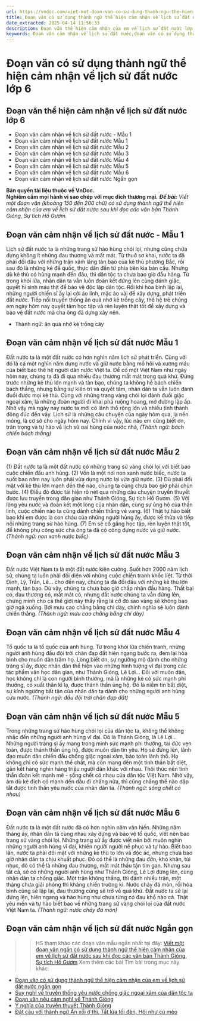 ```yaml
---
url: https://vndoc.com/viet-mot-doan-van-co-su-dung-thanh-ngu-the-hien-cam-nhan-cua-em-ve-lich-su-dat-nuoc-sau-khi-doc-cac-van-ban-thanh-giong-su-tich-ho-guom-243829
title: Đoạn văn có sử dụng thành ngữ thể hiện cảm nhận về lịch sử đất nước lớp 6 - VnDoc.com
date_extracted: 2025-04-14 11:56:33
description: Đoạn văn thể hiện cảm nhận của em về lịch sử đất nước lớp 6 được biên soạn nhằm giúp các em HS đạt kết quả tốt trong quá trình làm bài tập và học tập môn Ngữ văn lớp 6.
keywords: Đoạn văn cảm nhận về lịch sử đất nước,đoạn văn có sử dụng thành ngữ thể hiện cảm nhận về lịch sử đất nước,đoạn văn thể hiện cảm nhận về lịch sử đất nước,viết một đoạn văn có sử dụng thành ngữ thể hiện cảm nhận của em về lịch sử đất nước,viết 1 đoạn văn có sử dụng thành ngữ thể hiện cảm nhận của em về lịch sử đất nước,đoạn văn có sử dụng thành ngữ thể hiện cảm nhận của em về lịch sử đất nước,viết một đoạn văn có sử dụng thành ngữ,viết một đoạn văn thể hiện cảm nhận của em về lịch sử đất nước
---
```


# Đoạn văn có sử dụng thành ngữ thể hiện cảm nhận về lịch sử đất nước lớp 6
## **Đoạn văn thể hiện cảm nhận về lịch sử đất nước lớp 6**
  * Đoạn văn cảm nhận về lịch sử đất nước - Mẫu 1
  * Đoạn văn cảm nhận về lịch sử đất nước Mẫu 1
  * Đoạn văn cảm nhận về lịch sử đất nước Mẫu 2
  * Đoạn văn cảm nhận về lịch sử đất nước Mẫu 3
  * Đoạn văn cảm nhận về lịch sử đất nước Mẫu 4
  * Đoạn văn cảm nhận về lịch sử đất nước Mẫu 5
  * Đoạn văn cảm nhận về lịch sử đất nước Mẫu 6
  * Đoạn văn cảm nhận về lịch sử đất nước Ngắn gọn

**Bản quyền tài liệu thuộc về VnDoc.  
Nghiêm cấm mọi hành vi sao chép với mục đích thương mại.**
_**Đề bài:** Viết một đoạn văn \(khoảng 150 đến 200 chữ\) có sử dụng thành ngữ thể hiện cảm nhận của em về lịch sử đất nước sau khi đọc các văn bản Thánh Gióng, Sự tích Hồ Gươm._
## **Đoạn văn cảm nhận về lịch sử đất nước - Mẫu 1**
Lịch sử đất nước ta là những trang sử hào hùng chói lọi, nhưng cũng chứa đựng không ít những đau thương và mất mát. Từ thuở sơ khai, nước ta đã phải đối đầu với những trận xâm lăng tàn bạo của kẻ thù phương Bắc, rồi sau đó là những kẻ đế quốc, thực dân đến từ phía bên kia bán cầu. Nhưng dù kẻ thù có hùng mạnh đến đâu, thì dân tộc ta chưa bao giờ đầu hàng. Từ trong khói lửa, nhân dân ta vẫn luôn đoàn kết đứng lên cùng đánh giặc, quyết hi sinh máu thịt để bảo vệ độc lập dân tộc. Rồi khi hòa bình lập lại, những người chiến sĩ ấy lại cởi áo lính, mặc áo vải để xây dựng, phát triển đất nước. Tiếp nối truyền thống ăn quả nhớ kẻ trồng cây, thế hệ trẻ chúng em ngày hôm nay quyết tâm học tập và rèn luyện thật tốt để xây dựng và bảo vệ đất nước mà cha ông đã dựng xây nên.
  * Thành ngữ: ăn quả nhớ kẻ trồng cây

## **Đoạn văn cảm nhận về lịch sử đất nước Mẫu 1**
Đất nước ta là một đất nước có hơn nghìn năm lịch sử phát triển. Cùng với đó là cả một nghìn năm dựng nước và giữ nước bằng mồ hôi và xương máu của biết bao thế hệ người dân nước Việt ta. Để có một Việt Nam như ngày hôm nay, chúng ta đã đi qua nhiều đau thương mất mát trong quá khứ. Đứng trước những kẻ thù lớn mạnh và tàn bạo, chúng ta không hề bách chiến bách thắng, nhưng bằng sự kiên trì và quyết tâm, nhân dân ta vẫn luôn đánh đuổi được mọi kẻ thù. Cùng với những trang vàng chói lọi đánh đuổi giặc ngoại xâm, là những đoàn người đi khai phá ruộng hoang, mở đường lập ấp. Nhờ vậy mà ngày nay nước ta mới có lãnh thổ rộng lớn và nhiều tỉnh thành đông đúc đến vậy. Lịch sử là những câu chuyện của ngày hôm qua, là nền móng, là cơ sở cho ngày hôm nay. Chính vì vậy, lúc nào em cũng biết ơn, trân trọng và tự hào về lịch sử oai hùng của nước nhà,
_\(Thành ngữ: bách chiến bách thắng\)_
## Đoạn văn cảm nhận về lịch sử đất nước Mẫu 2
\(1\) Đất nước ta là một đất nước có những trang sử vàng chói lọi với biết bao cuộc chiến đấu anh hùng. \(2\) Vốn là một nơi non xanh nước biếc, nước ta suốt bao năm nay luôn phải vừa dựng nước lại vừa giữ nước. \(3\) Dù phải đối mặt với kẻ thù lớn mạnh đến thế nào, chúng ta cũng chưa bao giờ phải chùn bước. \(4\) Điều đó được tái hiện rõ nét qua những câu chuyện truyền thuyết được lưu truyền trong dân gian như Thánh Gióng, Sự tích Hồ Gươm. \(5\) Với lòng yêu nước và đoàn kết một lòng của nhân dân, cùng sự ủng hộ của thần linh, cuộc chiến nào ta cũng dành chiến thắng vẻ vang. \(6\) Thật tự hào biết bao khi em được là con cháu của những người hùng ấy, được kế thừa và tiếp nối những trang sử hào hùng. \(7\) Em sẽ cố gắng học tập, rèn luyện thật tốt, để không phụ công sức cha ông ta đã có công dựng nước và giữ nước.
_\(Thành ngữ: non xanh nước biếc\)_
## Đoạn văn cảm nhận về lịch sử đất nước Mẫu 3
Đất nước Việt Nam ta là một đất nước kiên cường. Suốt hơn 2000 năm lịch sử, chúng ta luôn phải đối diện với những cuộc chiến tranh khốc liệt. Từ thời Đinh, Lý, Trần, Lê… cho đến nay, chúng ta đã đối đầu với những kẻ thù lớn mạnh, tàn bạo. Dù vậy, chúng ta chưa bao giờ chấp nhận đầu hàng. Thất bại có, đau thương có, mất mát có, nhưng đất nước chúng ta vẫn đứng lên, chứng minh cho cả thế giới này thấy rằng lá cờ đỏ sao vàng sẽ không bao giờ ngã xuống. Bởi mưu cao chẳng bằng chí dày, chính nghĩa sẽ luôn dành chiến thắng.
_\(Thành ngữ: mưu cao chẳng bằng chí dày\)_
## Đoạn văn cảm nhận về lịch sử đất nước Mẫu 4
Tổ quốc ta là tổ quốc của anh hùng. Từ trong khói lửa chiến tranh, những người anh hùng đầu đội trời chân đạp đất hiên ngang bước ra, đem lại hòa bình cho muôn dân trăm họ. Lòng biết ơn, sự ngưỡng mộ dành cho những tráng sĩ ấy, được nhân dân thể hiện vào những hình tượng vĩ đại trong các tác phẩm văn học dân gian, như Thánh Gióng, Lê Lợi… Đối với muôn dân, học không chỉ là con người bình thường, mà là những kẻ có sức mạnh phi thường, có xuất thân kì lạ, được thánh thần ủng hộ. Đó là niềm tin bất diệt, sự kính ngưỡng bất tận của nhân dân ta dành cho những người anh hùng cứu nước.
_\(Thành ngữ: đầu đội trời chân đạp đất\)_
## Đoạn văn cảm nhận về lịch sử đất nước Mẫu 5
Trong những trang sử hào hùng chói lọi của dân tộc ta, không thể không nhắc đến những người anh hùng vĩ đại. Đó là Thánh Gióng, là Lê Lợi… Những người tráng sĩ ấy mang trong mình sức mạnh phi thường, tài đức vẹn toàn, được thánh thần ủng hộ, được muôn dân tin yêu. Họ sẽ đứng lên, lãnh đạo muôn dân chiến đấu chống giặc ngoại xâm, bảo toàn lãnh thổ. Họ không chỉ có sức mạnh thể chất, mà còn mang đến một tinh thần bất diệt, gắn kết hàng nghìn hàng triệu người dân khác với nhau. Thôi thúc nên tinh thần đoàn kết mạnh mẽ - sống chết có nhau của dân tộc Việt Nam. Nhờ vậy, àm dù kẻ địch có mạnh đến đâu đi chăng nữa, thì cũng chẳng thể nào dập tắt được tinh thần yêu nước của nhân dân ta.
_\(Thành ngữ: sống chết có nhau\)_
## Đoạn văn cảm nhận về lịch sử đất nước Mẫu 6
Đất nước ta là một đất nước đã có hơn nghìn năm văn hiến. Những năm tháng ấy, nhân dân ta cùng nhau xây dựng và bảo vệ tổ quốc, viết nên bao trang sử vàng chói lọi. Những trang sử ấy được viết nên bởi muôn nghìn những người anh hùng vĩ đại, khiến người người nể phục và tự hào. Biết bao lần, nước ta phải đối mặt với những kẻ thù to lớn và độc ác, nhưng chưa bao giờ nhân dân ta chịu khuất phục. Đó có thể là những đau đớn, khó khăn, tủi nhục, đó có thể là những đau thương, mất mát thấu tận tim gan. Nhưng sau tất cả, sẽ có những người anh hùng như Thánh Gióng, Lê Lợi đứng lên, cùng nhân dân ta chống giặc. Một trận không thắng, thì đánh nhiều trận, một tháng chưa giải phóng thì kháng chiến trường kì. Nước chảy đá mòn, rồi hòa bình cũng sẽ lập lại, đau thương cũng sẽ trở về quá khứ. Đất nước ta sẽ lại đứng lên, hiên ngang và hào hùng như chưa từng có đau khổ nào cả. Thật yêu mến và tự hào biết bao về những trang sử vàng chói lọi của đất nước Việt Nam ta.
_\(Thành ngữ: nước chảy đá mòn\)_
## Đoạn văn cảm nhận về lịch sử đất nước Ngắn gọn
>> HS tham khảo các đoạn văn mẫu ngắn nhất tại đây: [Viết một đoạn văn ngắn có sử dụng thành ngữ thể hiện cảm nhận của em về lịch sử đất nước sau khi đọc các văn bản Thánh Gióng, Sự tích Hồ Gươm](<https://vndoc.com/viet-mot-doan-van-ngan-co-su-dung-thanh-ngu-the-hien-cam-nhan-cua-em-ve-lich-su-dat-nuoc-273144>)
Xem thêm các bài Tìm bài trong mục này khác:
  * [Đoạn văn có sử dụng thành ngữ thể hiện cảm nhận của em về lịch sử đất nước ngắn gọn](</viet-mot-doan-van-ngan-co-su-dung-thanh-ngu-the-hien-cam-nhan-cua-em-ve-lich-su-dat-nuoc-273144>)
  * [Suy nghĩ về truyền thống yêu nước chống giặc ngoại xâm của dân tộc ta](</em-co-suy-nghi-gi-ve-truyen-thong-yeu-nuoc-chong-giac-ngoai-xam-cua-dan-toc-ta-273141>)
  * [Đoạn văn nêu cảm nghĩ về Thánh Gióng](</cam-nghi-cua-em-ve-nhan-vat-thanh-giong-151342>)
  * [Ý nghĩa của truyền thuyết Thánh Gióng](</y-nghia-cua-truyen-thanh-giong-151393>)
  * [Đặt câu với thành ngữ Ăn xổi ở thì, Tắt lửa tối đèn, Hôi như cú mèo](</dat-cau-voi-moi-thanh-ngu-sau-an-xoi-o-thi-tat-lua-toi-den-hoi-nhu-cu-meo-264550>)

